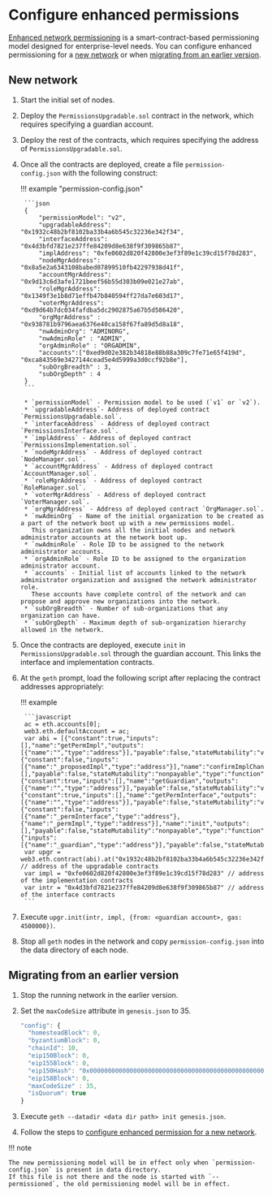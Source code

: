 # Configure enhanced permissions

[Enhanced network permissioning](../../../concepts/permissions-overview.md#enhanced-network-permissioning) is a
smart-contract-based permissioning model designed for enterprise-level needs.
You can configure enhanced permissioning for a [new network](#new-network) or when [migrating from an earlier version](#migrating-from-an-earlier-version).

## New network

1. Start the initial set of nodes.

1. Deploy the `PermissionsUpgradable.sol` contract in the network, which requires specifying a guardian account.

1. Deploy the rest of the contracts, which requires specifying the address of `PermissionsUpgradable.sol`.

1. Once all the contracts are deployed, create a file `permission-config.json` with the following construct:

    !!! example "permission-config.json"

        ```json
        {
            "permissionModel": "v2",
            "upgradableAddress": "0x1932c48b2bf8102ba33b4a6b545c32236e342f34",
            "interfaceAddress": "0x4d3bfd7821e237ffe84209d8e638f9f309865b87",
            "implAddress": "0xfe0602d820f42800e3ef3f89e1c39cd15f78d283",
            "nodeMgrAddress": "0x8a5e2a6343108babed07899510fb42297938d41f",
            "accountMgrAddress": "0x9d13c6d3afe1721beef56b55d303b09e021e27ab",
            "roleMgrAddress": "0x1349f3e1b8d71effb47b840594ff27da7e603d17",
            "voterMgrAddress": "0xd9d64b7dc034fafdba5dc2902875a67b5d586420",
            "orgMgrAddress" : "0x938781b9796aea6376e40ca158f67fa89d5d8a18",
            "nwAdminOrg": "ADMINORG",
            "nwAdminRole" : "ADMIN",
            "orgAdminRole" : "ORGADMIN",
            "accounts":["0xed9d02e382b34818e88b88a309c7fe71e65f419d", "0xca843569e3427144cead5e4d5999a3d0ccf92b8e"],
            "subOrgBreadth" : 3,
            "subOrgDepth" : 4
        }
        ```

        * `permissionModel` - Permission model to be used (`v1` or `v2`).
        * `upgradableAddress`- Address of deployed contract `PermissionsUpgradable.sol`.
        * `interfaceAddress` - Address of deployed contract `PermissionsInterface.sol`.
        * `implAddress` - Address of deployed contract `PermissionsImplementation.sol`.
        * `nodeMgrAddress` - Address of deployed contract `NodeManager.sol`.
        * `accountMgrAddress` - Address of deployed contract `AccountManager.sol`.
        * `roleMgrAddress` - Address of deployed contract `RoleManager.sol`.
        * `voterMgrAddress` - Address of deployed contract `VoterManager.sol`.
        * `orgMgrAddress` - Address of deployed contract `OrgManager.sol`.
        * `nwAdminOrg` - Name of the initial organization to be created as a part of the network boot up with a new permissions model.
          This organization owns all the initial nodes and network administrator accounts at the network boot up.
        * `nwAdminRole` - Role ID to be assigned to the network administrator accounts.
        * `orgAdminRole` - Role ID to be assigned to the organization administrator account.
        * `accounts` - Initial list of accounts linked to the network administrator organization and assigned the network administrator role.
          These accounts have complete control of the network and can propose and approve new organizations into the network.
        * `subOrgBreadth` - Number of sub-organizations that any organization can have.
        * `subOrgDepth` - Maximum depth of sub-organization hierarchy allowed in the network.

1. Once the contracts are deployed, execute `init` in `PermissionsUpgradable.sol` through the guardian account.
   This links the interface and implementation contracts.

1. At the `geth` prompt, load the following script after replacing the contract addresses appropriately:

    !!! example

        ```javascript
        ac = eth.accounts[0];
        web3.eth.defaultAccount = ac;
        var abi = [{"constant":true,"inputs":[],"name":"getPermImpl","outputs":[{"name":"","type":"address"}],"payable":false,"stateMutability":"view","type":"function"},{"constant":false,"inputs":[{"name":"_proposedImpl","type":"address"}],"name":"confirmImplChange","outputs":[],"payable":false,"stateMutability":"nonpayable","type":"function"},{"constant":true,"inputs":[],"name":"getGuardian","outputs":[{"name":"","type":"address"}],"payable":false,"stateMutability":"view","type":"function"},{"constant":true,"inputs":[],"name":"getPermInterface","outputs":[{"name":"","type":"address"}],"payable":false,"stateMutability":"view","type":"function"},{"constant":false,"inputs":[{"name":"_permInterface","type":"address"},{"name":"_permImpl","type":"address"}],"name":"init","outputs":[],"payable":false,"stateMutability":"nonpayable","type":"function"},{"inputs":[{"name":"_guardian","type":"address"}],"payable":false,"stateMutability":"nonpayable","type":"constructor"}];
        var upgr = web3.eth.contract(abi).at("0x1932c48b2bf8102ba33b4a6b545c32236e342f34"); // address of the upgradable contracts
        var impl = "0xfe0602d820f42800e3ef3f89e1c39cd15f78d283" // address of the implementation contracts
        var intr = "0x4d3bfd7821e237ffe84209d8e638f9f309865b87" // address of the interface contracts
        ```

1. Execute `upgr.init(intr, impl, {from: <guardian account>, gas: 4500000})`.

1. Stop all `geth` nodes in the network and copy `permission-config.json` into the data directory of each node.

## Migrating from an earlier version

1. Stop the running network in the earlier version.

1. Set the `maxCodeSize` attribute in `genesis.json` to 35.

    ```javascript
    "config": {
      "homesteadBlock": 0,
      "byzantiumBlock": 0,
      "chainId": 10,
      "eip150Block": 0,
      "eip155Block": 0,
      "eip150Hash": "0x0000000000000000000000000000000000000000000000000000000000000000",
      "eip158Block": 0,
      "maxCodeSize" : 35,
      "isQuorum": true
    }
    ```

1. Execute `geth --datadir <data dir path> init genesis.json`.

1. Follow the steps to [configure enhanced permission for a new network](#new-network).

!!! note

    The new permissioning model will be in effect only when `permission-config.json` is present in data directory.
    If this file is not there and the node is started with `--permissioned`, the old permissioning model will be in effect.
